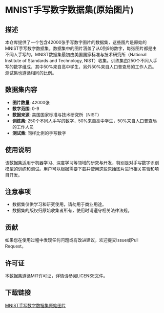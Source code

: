 # MNIST手写数字数据集(原始图片)

## 描述
本仓库提供了一个包含42000张手写数字图片的数据集，这些图片是原始的MNIST手写数字数据集。数据集中的图片涵盖了从0到9的数字，每张图片都是由不同人手写的。MNIST数据集最初由美国国家标准与技术研究所（National Institute of Standards and Technology, NIST）收集。训练集由250个不同人手写的数字组成，其中50%来自高中学生，另外50%来自人口普查局的工作人员。测试集也遵循相同的比例。

## 数据集内容
- **图片数量**: 42000张
- **数字范围**: 0-9
- **数据来源**: 美国国家标准与技术研究所（NIST）
- **训练集**: 250个不同人手写的数字，50%来自高中学生，50%来自人口普查局的工作人员
- **测试集**: 同样比例的手写数字

## 使用说明
该数据集适用于机器学习、深度学习等领域的研究与开发，特别是对手写数字识别模型的训练和测试。用户可以根据需要下载并使用这些原始图片进行相关实验和项目开发。

## 注意事项
- 数据集仅供学习和研究使用，请勿用于商业用途。
- 数据集的版权归原始收集者所有，使用时请遵守相关法律法规。

## 贡献
如果您在使用过程中发现任何问题或有改进建议，欢迎提交Issue或Pull Request。

## 许可证
本数据集遵循MIT许可证，详情请参阅LICENSE文件。

## 下载链接

[MNIST手写数字数据集原始图片](https://pan.quark.cn/s/114914bda67f)
